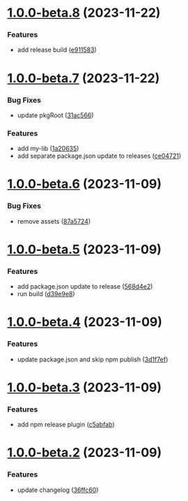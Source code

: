 # [1.0.0-beta.8](https://github.com/brandonroberts/blog/compare/v1.0.0-beta.7...v1.0.0-beta.8) (2023-11-22)


### Features

* add release build ([e911583](https://github.com/brandonroberts/blog/commit/e91158387d15a828ad599a85733c446af209825a))

# [1.0.0-beta.7](https://github.com/brandonroberts/blog/compare/v1.0.0-beta.6...v1.0.0-beta.7) (2023-11-22)


### Bug Fixes

* update pkgRoot ([31ac566](https://github.com/brandonroberts/blog/commit/31ac566d5ccf92859978a8a60866b67a1cb060d6))


### Features

* add my-lib ([1a20635](https://github.com/brandonroberts/blog/commit/1a206357b207c7f234ef1f45524ea425a6ed11eb))
* add separate package.json update to releases ([ce04721](https://github.com/brandonroberts/blog/commit/ce04721c8d7293a7cefdc27b504ff8041d414242))

# [1.0.0-beta.6](https://github.com/brandonroberts/blog/compare/v1.0.0-beta.5...v1.0.0-beta.6) (2023-11-09)


### Bug Fixes

* remove assets ([87a5724](https://github.com/brandonroberts/blog/commit/87a5724ae7085ae4a19e1a21af49788439a0423c))

# [1.0.0-beta.5](https://github.com/brandonroberts/blog/compare/v1.0.0-beta.4...v1.0.0-beta.5) (2023-11-09)


### Features

* add package.json update to release ([568d4e2](https://github.com/brandonroberts/blog/commit/568d4e255adc18cc282e2a5a19489d721bfe12e9))
* run build ([d39e9e8](https://github.com/brandonroberts/blog/commit/d39e9e8f260c2ea2dfc6ada9ae53623fdfa53ac4))

# [1.0.0-beta.4](https://github.com/brandonroberts/blog/compare/v1.0.0-beta.3...v1.0.0-beta.4) (2023-11-09)


### Features

* update package.json and skip npm publish ([3d1f7ef](https://github.com/brandonroberts/blog/commit/3d1f7ef7c46029c5c086d875e2cb8197eb8e4346))

# [1.0.0-beta.3](https://github.com/brandonroberts/blog/compare/v1.0.0-beta.2...v1.0.0-beta.3) (2023-11-09)


### Features

* add npm release plugin ([c5abfab](https://github.com/brandonroberts/blog/commit/c5abfabdcbb27f131f0b7e127f6549935bca9915))

# [1.0.0-beta.2](https://github.com/brandonroberts/blog/compare/v1.0.0-beta.1...v1.0.0-beta.2) (2023-11-09)


### Features

* update changelog ([36ffc60](https://github.com/brandonroberts/blog/commit/36ffc6034fb88beef2cab65d0890e49d63e0f6a4))
